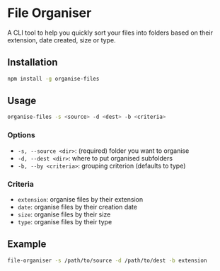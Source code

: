 # File Organiser

A CLI tool to help you quickly sort your files into folders based on their extension, date created, size or type.

## Installation

```bash
npm install -g organise-files
```

## Usage

```bash
organise-files -s <source> -d <dest> -b <criteria>
```

### Options

- `-s, --source <dir>`: (required) folder you want to organise
- `-d, --dest <dir>`: where to put organised subfolders
- `-b, --by <criteria>`: grouping criterion (defaults to type)

### Criteria

- `extension`: organise files by their extension
- `date`: organise files by their creation date
- `size`: organise files by their size
- `type`: organise files by their type

## Example

```bash
file-organiser -s /path/to/source -d /path/to/dest -b extension
```
